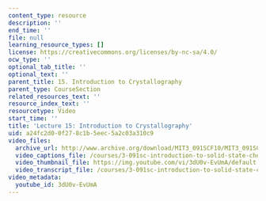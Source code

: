 ```yaml
---
content_type: resource
description: ''
end_time: ''
file: null
learning_resource_types: []
license: https://creativecommons.org/licenses/by-nc-sa/4.0/
ocw_type: ''
optional_tab_title: ''
optional_text: ''
parent_title: 15. Introduction to Crystallography
parent_type: CourseSection
related_resources_text: ''
resource_index_text: ''
resourcetype: Video
start_time: ''
title: 'Lecture 15: Introduction to Crystallography'
uid: a24fc2d0-0f27-8c1b-5eec-5a2c03a310c9
video_files:
  archive_url: http://www.archive.org/download/MIT3_091SCF10/MIT3_091SCF10lec15_300k.mp4
  video_captions_file: /courses/3-091sc-introduction-to-solid-state-chemistry-fall-2010/69a8380664945243810788fc0a0a7f47_3dU0v-EvUmA.vtt
  video_thumbnail_file: https://img.youtube.com/vi/3dU0v-EvUmA/default.jpg
  video_transcript_file: /courses/3-091sc-introduction-to-solid-state-chemistry-fall-2010/d4bbbf5376796b74dfdb2a49c55f63cd_3dU0v-EvUmA.pdf
video_metadata:
  youtube_id: 3dU0v-EvUmA
---
```

